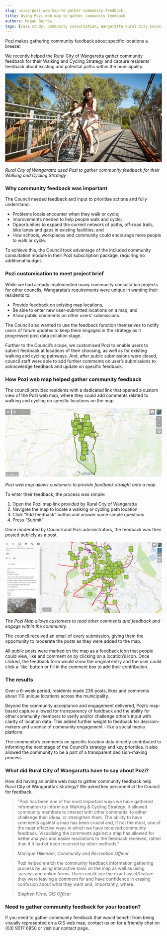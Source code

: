 ```yaml
---
slug: using-pozi-web-map-to-gather-community-feedback
title: Using Pozi web map to gather community feedback
authors: Megan Barrow
tags: [case study, community consultation, Wangaratta Rural City Council]
---
```


Pozi makes gathering community feedback about specific locations a breeze!

We recently helped the [Rural City of Wangaratta](https://www.wangaratta.vic.gov.au/) gather community feedback for their Walking and Cycling Strategy and capture residents’ feedback about existing and potential paths within the municipality.

![](/static/img/Pozi-Wangaratta-Community-Map-768x434-1.webp)

*Rural City of Wangaratta used Pozi to gather community feedback for their Walking and Cycling Strategy*

### Why community feedback was important

The Council needed feedback and input to prioritise actions and fully understand:

* Problems locals encounter when they walk or cycle;
* Improvements needed to help people walk and cycle;
* Opportunities to expand the current network of paths, off-road trails, bike lanes and gaps in existing facilities; and
* How schools, workplaces and community could encourage more people to walk or cycle.

To achieve this, the Council took advantage of the included community consultation module in their Pozi subscription package, requiring no additional budget.

### Pozi customisation to meet project brief

While we had already implemented many community consultation projects for other councils, Wangaratta’s requirements were unique in wanting their residents to:

* Provide feedback on existing map locations,
* Be able to enter new user-submitted locations on a map, and
* Allow public comments on other users’ submissions.

The Council also wanted to use the feedback function themselves to notify users of future updates to keep them engaged in the strategy as it progressed post data collation stage.

Further to the Council’s scope, we customised Pozi to enable users to submit feedback at locations of their choosing, as well as for existing walking and cycling pathways.
And, after public submissions were closed, council staff were able to add further comments on user’s submissions to acknowledge feedback and update on specific feedback.

### How Pozi web map helped gather community feedback

The council provided residents with a dedicated link that opened a custom view of the Pozi web map, where they could add comments related to walking and cycling on specific locations on the map.

![](/static/img/Pozi-Web-Map-Customer-Feedback-Wangaratta-768x339-1.webp)

*Pozi web map allows customers to provide feedback straight onto a map*

To enter their feedback, the process was simple:

1. Open the Pozi map link provided by Rural City of Wangaratta
2. Navigate the map to locate a walking or cycling path location
3. Click “Add feedback” button and answer some simple questions
4. Press “Submit”

Once moderated by Council and Pozi administrators, the feedback was then posted publicly as a post.

![](/static/img/Wangaratta-Comments-Pozi-Online-Map-768x349-1.webp)

*The Pozi Map allows customers to read other comments and feedback and engage within the community.*

The council received an email of every submission, giving them the opportunity to moderate the posts as they were added to the map.

All public posts were marked on the map as a feedback icon that people could view, like and comment on by clicking on a location’s icon. Once clicked, the feedback form would show the original entry and the user could click a ‘like’ button or fill in the comment box to add their contribution.

### The results

Over a 6-week period, residents made 236 posts, likes and comments about 110 unique locations across the municipality.

Beyond the community acceptance and engagement delivered, Pozi’s map-based capture allowed for transparency of feedback and the ability for other community members to verify and/or challenge other’s input with clarity of location data. This added further weight to feedback for decision-makers and a sense of community engagement – like a social media platform.

The community’s comments on specific location data directly contributed to informing the next stage of the Council’s strategy and key priorities. It also allowed the community to be a part of a transparent decision-making process.

### What did Rural City of Wangaratta have to say about Pozi?

How did having an online web map to gather community feedback help Rural City of Wangaratta’s strategy? We asked key personnel at the Council for feedback.

> "Pozi has been one of the most important ways we have gathered information to inform our Walking & Cycling Strategy. It allowed community members to interact with other comments, to either challenge their ideas, or strengthen them. The ability to have comments against a map has been crucial and, if not the most, one of the most effective ways in which we have received community feedback. Visualising the comments against a map has allowed for better analysis and easier resolutions to the feedback received, rather than if it had of been received by other methods."
>
> *Monique Hillenaar, Community and Recreation Officer*

> Pozi helped enrich the community feedback information gathering process by using interactive tools on the map as well as using surveys and online forms. Users could see the exact asset/feature they were leaving a comment for and have confidence in erasing confusion about what they want and, importantly, where.
>
> *Stephen Firns, GIS Officer*

### Need to gather community feedback for your location?

If you need to gather community feedback that would benefit from being visually represented on a GIS web map, contact us on for a friendly chat on (03) 9017 6850 or visit our contact page.
